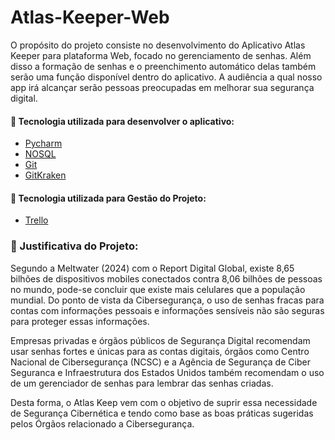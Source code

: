# Atlas-Keeper-Web

O propósito do projeto consiste no desenvolvimento do Aplicativo Atlas Keeper para plataforma Web, focado no gerenciamento de senhas. Além disso a formação de senhas e o preenchimento automático delas também serão uma função disponível dentro do aplicativo.  A audiência a qual nosso app irá alcançar serão pessoas preocupadas em melhorar sua segurança digital. 

#### 🔗 Tecnologia utilizada para desenvolver o aplicativo:
- [Pycharm](https://www.jetbrains.com/pt-br/pycharm/)
- [NOSQL](https://aws.amazon.com/pt/pm/dynamodb/?trk=1da661c8-1796-4ab6-9272-4cdb6af1dd1d&sc_channel=ps&ef_id=CjwKCAjwl6-3BhBWEiwApN6_kvJAaD-Ed4puAjLekhjSR6YOWFYigf051UlskPa803fR0_L-ws47OBoC14wQAvD_BwE:G:s&s_kwcid=AL!4422!3!709180596953!e!!g!!%5Bnosql%20database%5D!21584980519!165254371399)
- [Git](https://git-scm.com/)
- [GitKraken](https://www.gitkraken.com/)

#### 🔗 Tecnologia utilizada para Gestão do Projeto:
- [Trello]([https://trello.com/b/BuTYdr7g/pac-iv-20241-stroniquech](https://trello.com/b/w2GkBhao/pac-v-20242-atlaskeeper))

### 🔗 Justificativa do Projeto: 
Segundo a Meltwater (2024) com o Report Digital Global, existe 8,65 bilhões de dispositivos mobiles conectados contra 8,06 bilhões de pessoas no mundo, pode-se concluir que existe mais celulares que a população mundial. Do ponto de vista da Cibersegurança, o uso de senhas fracas para contas com informações pessoais e informações sensíveis não são seguras para proteger essas informações.

Empresas privadas e órgãos públicos de Segurança Digital recomendam usar senhas fortes e únicas para as contas digitais, órgãos como Centro Nacional de Cibersegurança (NCSC) e a Agência de Segurança de Ciber Seguranca e Infraestrutura dos Estados Unidos também recomendam o uso de um gerenciador de senhas para lembrar das senhas criadas.

Desta forma, o Atlas Keep vem com o objetivo de suprir essa necessidade de Segurança Cibernética e tendo como base as boas práticas sugeridas pelos Órgãos relacionado a Cibersegurança.
